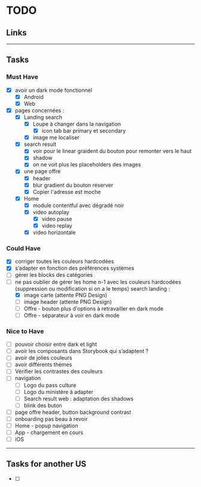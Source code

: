 # TODO

## Links

---

## Tasks

### Must Have

- [x] avoir un dark mode fonctionnel
  - [x] Android
  - [x] Web
- [x] pages concernées :
  - [x] Landing search
    - [x] Loupe à changer dans la navigation
      - [x] icon tab bar primary et secondary
    - [x] image me localiser
  - [x] search result
    - [x] voir pour le linear graident du bouton pour remonter vers le haut
    - [x] shadow
    - [x] on ne voit plus les placeholders des images
  - [x] une page offre
    - [x] header
    - [x] blur gradient du bouton réserver
    - [x] Copier l'adresse est moche
  - [x] Home
    - [x] module contentful avec dégradé noir
    - [x] video autoplay
      - [x] video pause
      - [x] video replay
    - [x] video horizontale

### Could Have

- [x] corriger toutes les couleurs hardcodées
- [x] s’adapter en fonction des préférences systèmes
- [ ] gérer les blocks des catégories
- [ ] ne pas oublier de gérer les home n-1 avec les couleurs hardcodées (suppression ou modification si on a le temps)
      search landing :
  - [x] image carte (attente PNG Design)
  - [ ] image header (attente PNG Design)
  - [ ] Offre - bouton plus d'options à retravailler en dark mode
  - [ ] Offre - séparateur à voir en dark mode

### Nice to Have

- [ ] pouvoir choisir entre dark et light
- [ ] avoir les composants dans Storybook qui s’adaptent ?
- [ ] avoir de jolies couleurs
- [ ] avoir différents thèmes
- [ ] Vérifier les contrastes des couleurs
- [ ] navigation
  - [ ] Logo du pass culture
  - [ ] Logo du ministère à adapter
  - [ ] Search result web : adaptation des shadows
  - [ ] blink des buton
- [ ] page offre header, button background contrast
- [ ] onboarding pas beau à revoir
- [ ] Home - popup navigation
- [ ] App - chargement en cours
- [ ] iOS

---

## Tasks for another US

- [ ]
